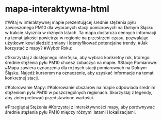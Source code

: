 # mapa-interaktywna-html
#Witaj w interaktywnej mapie prezentującej średnie stężenia pyłu zawieszonego PM10 dla wybranych stacji pomiarowych na Dolnym Śląsku w trakcie stycznia w różnych latach. Ta mapa dostarcza cennych informacji na temat jakości powietrza w regionie na przestrzeni czasu, pozwalając użytkownikowi śledzić zmiany i identyfikować potencjalne trendy.
#Jak korzystać z mapy?
#Wybór Roku:

#Skorzystaj z dostępnego interfejsu, aby wybrać konkretny rok, którego średnie stężenia pyłu PM10 chcesz zobaczyć na mapie.
#Stacje Pomiarowe:
#Mapa zawiera oznaczenia dla różnych stacji pomiarowych na Dolnym Śląsku. Najedź kursorem na oznaczenie, aby uzyskać informacje na temat konkretnej stacji.

#Kolorowanie Mapy:
#Kolorowanie obszarów na mapie odpowiada średnim stężeniom pyłu PM10 w poszczególnych regionach. Skorzystaj z legendy, aby zinterpretować przedstawione wartości.

#Przeglądaj Stężenia
#Korzystaj z interaktywności mapy, aby porównywać średnie stężenia pyłu PM10 między różnymi latami i lokalizacjami.

